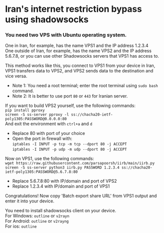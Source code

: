 # Iran's internet restriction bypass using shadowsocks

### You need two VPS with Ubuntu operating system.
One in Iran, for example, has the name VPS1 and the IP address 1.2.3.4  
One outside of Iran, for example, has the name VPS2 and the IP address 5.6.7.8, or you can use other Shadowsocks servers that VPS1 has access to.

This method works like this, you connect to VPS1 from your device in Iran, VPS1 transfers data to VPS2, and VPS2 sends data to the destination and vice versa.

- Note 1: You need a root terminal; enter the root terminal using `sudo bash` command.
- Note 2: It is better to use port `80` or `443` for Iranian server.

If you want to build VPS2 yourself, use the following commands:  
`pip install pproxy`  
`screen -S ss-server pproxy -l ss://chacha20-ietf-poly1305:PASSWORD@0.0.0.0:80`  
And exit the environment with `ctrl+a` and `d`
- Replace 80 with port of your choice
- Open the port in firewall with:  
`iptables -I INPUT -p tcp -m tcp --dport 80 -j ACCEPT`  
`iptables -I INPUT -p udp -m udp --dport 80 -j ACCEPT`  

Now on VPS1, use the following commands:  
`wget https://raw.githubusercontent.com/parsapoorsh/iirb/main/iirb.py`  
`screen -S ss-server python3 iirb.py PASSWORD 1.2.3.4 ss://chacha20-ietf-poly1305:PASSWORD@5.6.7.8:80`  
- Replace 5.6.7.8:80 with IP/domain and port of VPS2
- Replace 1.2.3.4 with IP/domain and port of VPS1

Congratulations! Now copy 'Batch export share URL' from VPS1 output and enter it into your device.

You need to install shadowsocks client on your device.  
For Windows: `outline` or `v2rayn`  
For Android: `outline` or `v2rayng`  
For ios: `outline`  
